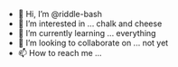 - 👋 Hi, I’m @riddle-bash
- 👀 I’m interested in ... chalk and cheese
- 🌱 I’m currently learning ... everything
- 💞️ I’m looking to collaborate on ... not yet
- 📫 How to reach me ...

<!---
riddle-bash/riddle-bash is a ✨ special ✨ repository because its `README.md` (this file) appears on your GitHub profile.
You can click the Preview link to take a look at your changes.
--->
